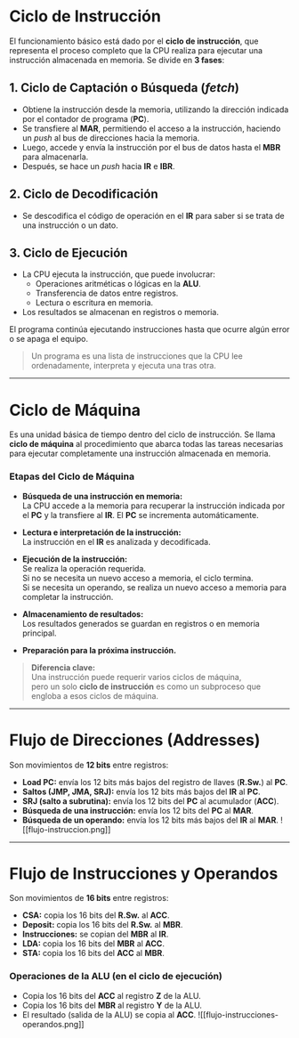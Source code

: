 # Ciclo de Instrucción

El funcionamiento básico está dado por el **ciclo de instrucción**, que representa el proceso completo que la CPU realiza para ejecutar una instrucción almacenada en memoria. Se divide en **3 fases**:

## 1. Ciclo de Captación o Búsqueda (*fetch*)

- Obtiene la instrucción desde la memoria, utilizando la dirección indicada por el contador de programa (**PC**).
- Se transfiere al **MAR**, permitiendo el acceso a la instrucción, haciendo un *push* al bus de direcciones hacia la memoria.
- Luego, accede y envía la instrucción por el bus de datos hasta el **MBR** para almacenarla.
- Después, se hace un *push* hacia **IR** e **IBR**.

## 2. Ciclo de Decodificación

- Se descodifica el código de operación en el **IR** para saber si se trata de una instrucción o un dato.

## 3. Ciclo de Ejecución

- La CPU ejecuta la instrucción, que puede involucrar:
  - Operaciones aritméticas o lógicas en la **ALU**.
  - Transferencia de datos entre registros.
  - Lectura o escritura en memoria.
- Los resultados se almacenan en registros o memoria.

El programa continúa ejecutando instrucciones hasta que ocurre algún error o se apaga el equipo.

> Un programa es una lista de instrucciones que la CPU lee ordenadamente, interpreta y ejecuta una tras otra.

---

# Ciclo de Máquina

Es una unidad básica de tiempo dentro del ciclo de instrucción. Se llama **ciclo de máquina** al procedimiento que abarca todas las tareas necesarias para ejecutar completamente una instrucción almacenada en memoria.

### Etapas del Ciclo de Máquina

- **Búsqueda de una instrucción en memoria:**  
  La CPU accede a la memoria para recuperar la instrucción indicada por el **PC** y la transfiere al **IR**. El **PC** se incrementa automáticamente.

- **Lectura e interpretación de la instrucción:**  
  La instrucción en el **IR** es analizada y decodificada.

- **Ejecución de la instrucción:**  
  Se realiza la operación requerida.  
  Si no se necesita un nuevo acceso a memoria, el ciclo termina.  
  Si se necesita un operando, se realiza un nuevo acceso a memoria para completar la instrucción.

- **Almacenamiento de resultados:**  
  Los resultados generados se guardan en registros o en memoria principal.

- **Preparación para la próxima instrucción.**

> **Diferencia clave:**  
> Una instrucción puede requerir varios ciclos de máquina,  
> pero un solo **ciclo de instrucción** es como un subproceso que engloba a esos ciclos de máquina.

---

# Flujo de Direcciones (Addresses)

Son movimientos de **12 bits** entre registros:

- **Load PC:** envía los 12 bits más bajos del registro de llaves (**R.Sw.**) al **PC**.
- **Saltos (JMP, JMA, SRJ):** envía los 12 bits más bajos del **IR** al **PC**.
- **SRJ (salto a subrutina):** envía los 12 bits del **PC** al acumulador (**ACC**).
- **Búsqueda de una instrucción:** envía los 12 bits del **PC** al **MAR**.
- **Búsqueda de un operando:** envía los 12 bits más bajos del **IR** al **MAR**.
![[flujo-instruccion.png]]
---

# Flujo de Instrucciones y Operandos

Son movimientos de **16 bits** entre registros:

- **CSA:** copia los 16 bits del **R.Sw.** al **ACC**.
- **Deposit:** copia los 16 bits del **R.Sw.** al **MBR**.
- **Instrucciones:** se copian del **MBR** al **IR**.
- **LDA:** copia los 16 bits del **MBR** al **ACC**.
- **STA:** copia los 16 bits del **ACC** al **MBR**.

### Operaciones de la ALU (en el ciclo de ejecución)

- Copia los 16 bits del **ACC** al registro **Z** de la ALU.
- Copia los 16 bits del **MBR** al registro **Y** de la ALU.
- El resultado (salida de la ALU) se copia al **ACC**.
![[flujo-instrucciones-operandos.png]]